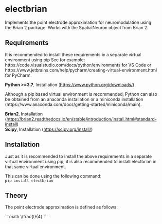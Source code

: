 # electbrian

<p>Implements the point electrode approximation for neuromodulation using the Brian 2 package. Works with the 
SpatialNeuron object from Brian 2.</p>

## Requirements

<p>It is recommended to install these requirements in a separate virtual environment using pip 
See for example: https://code.visualstudio.com/docs/python/environments for VS Code or 
https://www.jetbrains.com/help/pycharm/creating-virtual-environment.html for PyCharm. </p>

**Python >=3.7**, Installation (https://www.python.org/downloads/)
<p>Although a pip based virtual environment is recommended, Python can also be obtained from an anaconda installation 
or a miniconda installation (https://www.anaconda.com/docs/getting-started/miniconda/main). </p>

**Brian2**, Installation (https://brian2.readthedocs.io/en/stable/introduction/install.html#standard-install) <br>
**Scipy**, Installation (https://scipy.org/install/) <br>

## Installation
<p>Just as it is recommended to install the above requirements in a separate virtual environment using pip, it is also
recommended to install electbrian in that same virtual environment. </p>

This can be done using the following command: <br>
``pip install electbrian`` <br>

## Theory
<p>The point electrode approximation is defined as follows:</p>
```math \\frac{I}{4} ```
